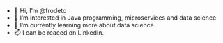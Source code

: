- 👋 Hi, I’m @frodeto
- 👀 I’m interested in Java programming, microservices and data science
- 🌱 I’m currently learning more about data science
- 📫 I can be reaced on LinkedIn.

<!---
frodeto/frodeto is a ✨ special ✨ repository because its `README.md` (this file) appears on your GitHub profile.
You can click the Preview link to take a look at your changes.
--->
